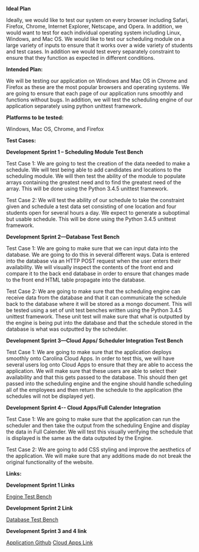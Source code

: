 

**Ideal Plan**

Ideally, we would like to test our system on every browser including Safari, Firefox, Chrome, Internet Explorer, Netscape, and Opera. In addition, we would want to test for each individual operating system including Linux, Windows, and Mac OS. We would like to test our scheduling module on a large variety of inputs to ensure that it works over a wide variety of students and test cases. In addition we would test every separately constraint to ensure that they function as expected in different conditions.

**Intended Plan:**

We will be testing our application on Windows and Mac OS in Chrome and Firefox as these are the most popular browsers and operating systems. We are going to ensure that each page of our application runs smoothly and functions without bugs. In addition, we will test the scheduling engine of our application separately using python unittest framework.

**Platforms to be tested:**

Windows, Mac OS, Chrome, and Firefox

**Test Cases:**

**Development Sprint 1 – Scheduling Module Test Bench**

Test Case 1: We are going to test the creation of the data needed to make a schedule. We will test being able to add candidates and locations to the scheduling module. We will then test the ability of the module to populate arrays containing the greatest need and to find the greatest need of the array. This will be done using the Python 3.4.5 unittest framework.

Test Case 2: We will test the ability of our schedule to take the constraint given and schedule a test data set consisting of one location and four students open for several hours a day. We expect to generate a suboptimal but usable schedule. This will be done using the Python 3.4.5 unittest framework.

**Development Sprint 2—Database Test Bench**

Test Case 1: We are going to make sure that we can input data into the database. We are going to do this in several different ways. Data is entered into the database via an HTTP POST request when the user enters their availability. We will visually inspect the contents of the front end and compare it to the back end database in order to ensure that changes made to the front end HTML table propagate into the database.

Test Case 2: We are going to make sure that the scheduling engine can receive data from the database and that it can communicate the schedule back to the database where it will be stored as a mongo document. This will be tested using a set of unit test benches written using the Python 3.4.5 unittest framework. These unit test will make sure that what is outputted by the engine is being put into the database and that the schedule stored in the database is what was outputted by the scheduler.

**Development Sprint 3—Cloud Apps/ Scheduler Integration Test Bench**

Test Case 1: We are going to make sure that the application deploys smoothly onto Carolina Cloud Apps. In order to test this, we will have several users log onto Cloud Apps to ensure that they are able to access the application. We will make sure that these users are able to select their availability and that this gets passed to the database. This should then get passed into the scheduling engine and the engine should handle scheduling all of the employees and then return the schedule to the application (the schedules will not be displayed yet).

**Development Sprint 4-- Cloud Apps/Full Calender Integration**

Test Case 1: We are going to make sure that the application can run the scheduler and then take the output from the scheduling Engine and display the data in Full Calender. We will test this visually verifying the schedule that is displayed is the same as the data outputed by the Engine. 

Test Case 2: We are going to add CSS styling and improve the aesthetics of the application. We will make sure that any additions made do not break the original functionality of the website.  


**Links:**

**Development Sprint 1 Links**

[Engine Test Bench](https://github.com/WritingCenterScheduler/Engine/tree/development/tests)

**Development Sprint 2 Link**

[Database Test Bench](https://github.com/WritingCenterScheduler/Engine/tree/database/tests)

**Development Sprint 3 and 4 link**

[Application Github](https://github.com/WritingCenterScheduler/application)
[Cloud Apps Link](https://wss-davisba.apps.unc.edu/)


